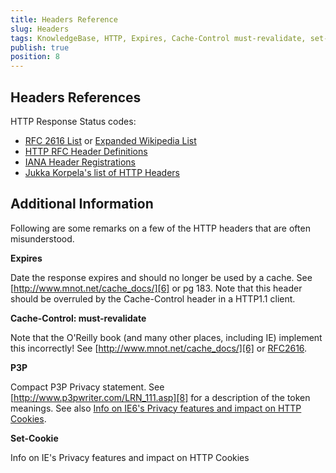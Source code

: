 ```yaml
---
title: Headers Reference
slug: Headers
tags: KnowledgeBase, HTTP, Expires, Cache-Control must-revalidate, set-cookie
publish: true
position: 8
---
```


Headers References
--------------

HTTP Response Status codes: 
+ [RFC 2616 List][1] or [Expanded Wikipedia List][2]
+ [HTTP RFC Header Definitions][3]
+ [IANA Header Registrations][4]
+ [Jukka Korpela's list of HTTP Headers][5]

Additional Information
----------------------

Following are some remarks on a few of the HTTP headers that are often misunderstood.



**Expires**

Date the response expires and should no longer be used by a cache.  See [http://www.mnot.net/cache_docs/][6] or pg 183.  Note that this header should be overruled by the Cache-Control header in a HTTP1.1 client.



**Cache-Control: must-revalidate**	

Note that the O'Reilly book (and many other places, including IE) implement this incorrectly! See [http://www.mnot.net/cache_docs/][6] or [RFC2616][7].



**P3P**	

Compact P3P Privacy statement.  See [http://www.p3pwriter.com/LRN_111.asp][8] for a description of the token meanings.  See also [Info on IE6's Privacy features and impact on HTTP Cookies][9].



**Set-Cookie**	 

Info on IE's Privacy features and impact on HTTP Cookies



[1]: https://www.w3.org/Protocols/rfc2616/rfc2616-sec10.html
[2]: https://en.wikipedia.org/wiki/List_of_HTTP_status_codes
[3]: https://www.w3.org/Protocols/rfc2616/rfc2616-sec14.html
[4]: https://www.iana.org/assignments/message-headers/message-header-index.html
[5]: http://www.cs.tut.fi/~jkorpela/http.html
[6]: http://www.mnot.net/cache_docs/
[7]: http://www.faqs.org/rfcs/rfc2616.html
[8]: http://www.p3pwriter.com/LRN_111.asp
[9]: https://msdn.microsoft.com/en-us/library/ms537343.aspx

